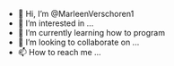 - 👋 Hi, I’m @MarleenVerschoren1
- 👀 I’m interested in ...
- 🌱 I’m currently learning how to program
- 💞️ I’m looking to collaborate on ...
- 📫 How to reach me ...

<!---
MarleenVerschoren1/MarleenVerschoren1 is a ✨ special ✨ repository because its `README.md` (this file) appears on your GitHub profile.
You can click the Preview link to take a look at your changes.
--->
